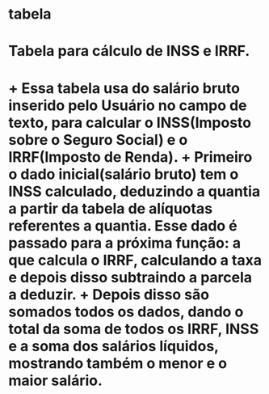 # tabela
 <h1>Tabela para cálculo de INSS e IRRF.<h1>
+
Essa tabela usa do salário bruto inserido pelo Usuário no campo de texto, para calcular o INSS(Imposto sobre o Seguro Social) e o IRRF(Imposto de Renda).
+
Primeiro o dado inicial(salário bruto) tem o INSS calculado, deduzindo a quantia a partir da tabela de alíquotas referentes a quantia. Esse dado é passado para a próxima função: a que calcula o IRRF, calculando a taxa e depois disso subtraindo a parcela a deduzir.
+
Depois disso são somados todos os dados, dando o total da soma de todos os IRRF, INSS e a soma dos salários líquidos, mostrando também o menor e o maior salário.